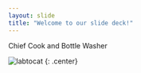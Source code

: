 ```yaml
---
layout: slide
title: "Welcome to our slide deck!"
---
```


Chief Cook and Bottle Washer

![labtocat](https://octodex.github.com/images/labtocat.png)
{: .center}
